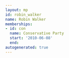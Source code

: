 ```yaml
---
layout: mp
id: robin_walker
name: Robin Walker
memberships:
- id: con
  name: Conservative Party
  start: '2010-06-08'
  end: 
autogenerated: true
---
```

